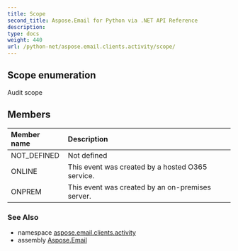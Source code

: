 ```yaml
---
title: Scope
second_title: Aspose.Email for Python via .NET API Reference
description: 
type: docs
weight: 440
url: /python-net/aspose.email.clients.activity/scope/
---
```


## Scope enumeration

Audit scope

## Members
| Member name | Description |
| :- | :- |
|NOT_DEFINED|Not defined|
|ONLINE|This event was created by a hosted O365 service.|
|ONPREM|This event was created by an on-premises server.|

### See Also

* namespace [aspose.email.clients.activity](/python-net/aspose.email.clients.activity/)
* assembly [Aspose.Email](/python-net/)

